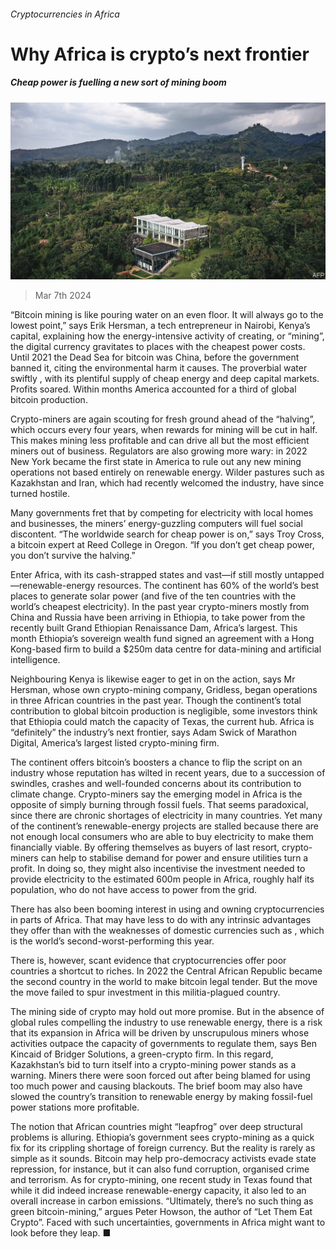 ###### Cryptocurrencies in Africa

# Why Africa is crypto’s next frontier 

##### Cheap power is fuelling a new sort of mining boom 

![image](images/20240309_MAP001.jpg) 

> Mar 7th 2024 

“Bitcoin mining is like pouring water on an even floor. It will always go to the lowest point,” says Erik Hersman, a tech entrepreneur in Nairobi, Kenya’s capital, explaining how the energy-intensive activity of creating, or “mining”, the digital currency gravitates to places with the cheapest power costs. Until 2021 the Dead Sea for bitcoin was China, before the government banned it, citing the environmental harm it causes. The proverbial water swiftly , with its plentiful supply of cheap energy and deep capital markets. Profits soared. Within months America accounted for a third of global bitcoin production. 

Crypto-miners are again scouting for fresh ground ahead of the “halving”, which occurs every four years, when rewards for mining will be cut in half. This makes mining less profitable and can drive all but the most efficient miners out of business. Regulators are also growing more wary: in 2022 New York became the first state in America to rule out any new mining operations not based entirely on renewable energy. Wilder pastures such as Kazakhstan and Iran, which had recently welcomed the industry, have since turned hostile. 

Many governments fret that by competing for electricity with local homes and businesses, the miners’ energy-guzzling computers will fuel social discontent. “The worldwide search for cheap power is on,” says Troy Cross, a bitcoin expert at Reed College in Oregon. “If you don’t get cheap power, you don’t survive the halving.”

Enter Africa, with its cash-strapped states and vast—if still mostly untapped—renewable-energy resources. The continent has 60% of the world’s best places to generate solar power (and five of the ten countries with the world’s cheapest electricity). In the past year crypto-miners mostly from China and Russia have been arriving in Ethiopia, to take power from the recently built Grand Ethiopian Renaissance Dam, Africa’s largest. This month Ethiopia’s sovereign wealth fund signed an agreement with a Hong Kong-based firm to build a $250m data centre for data-mining and artificial intelligence. 

Neighbouring Kenya is likewise eager to get in on the action, says Mr Hersman, whose own crypto-mining company, Gridless, began operations in three African countries in the past year. Though the continent’s total contribution to global bitcoin production is negligible, some investors think that Ethiopia could match the capacity of Texas, the current hub. Africa is “definitely” the industry’s next frontier, says Adam Swick of Marathon Digital, America’s largest listed crypto-mining firm. 

The continent offers bitcoin’s boosters a chance to flip the script on an industry whose reputation has wilted in recent years, due to a succession of swindles, crashes and well-founded concerns about its contribution to climate change. Crypto-miners say the emerging model in Africa is the opposite of simply burning through fossil fuels. That seems paradoxical, since there are chronic shortages of electricity in many countries. Yet many of the continent’s renewable-energy projects are stalled because there are not enough local consumers who are able to buy electricity to make them financially viable. By offering themselves as buyers of last resort, crypto-miners can help to stabilise demand for power and ensure utilities turn a profit. In doing so, they might also incentivise the investment needed to provide electricity to the estimated 600m people in Africa, roughly half its population, who do not have access to power from the grid.

There has also been booming interest in using and owning cryptocurrencies in parts of Africa. That may have less to do with any intrinsic advantages they offer than with the weaknesses of domestic currencies such as , which is the world’s second-worst-performing this year.

There is, however, scant evidence that cryptocurrencies offer poor countries a shortcut to riches. In 2022 the Central African Republic became the second country in the world to make bitcoin legal tender. But the move the move failed to spur investment in this militia-plagued country.

The mining side of crypto may hold out more promise. But in the absence of global rules compelling the industry to use renewable energy, there is a risk that its expansion in Africa will be driven by unscrupulous miners whose activities outpace the capacity of governments to regulate them, says Ben Kincaid of Bridger Solutions, a green-crypto firm. In this regard, Kazakhstan’s bid to turn itself into a crypto-mining power stands as a warning. Miners there were soon forced out after being blamed for using too much power and causing blackouts. The brief boom may also have slowed the country’s transition to renewable energy by making fossil-fuel power stations more profitable.

The notion that African countries might “leapfrog” over deep structural problems is alluring. Ethiopia’s government sees crypto-mining as a quick fix for its crippling shortage of foreign currency. But the reality is rarely as simple as it sounds. Bitcoin may help pro-democracy activists evade state repression, for instance, but it can also fund corruption, organised crime and terrorism. As for crypto-mining, one recent study in Texas found that while it did indeed increase renewable-energy capacity, it also led to an overall increase in carbon emissions. “Ultimately, there’s no such thing as green bitcoin-mining,” argues Peter Howson, the author of “Let Them Eat Crypto”. Faced with such uncertainties, governments in Africa might want to look before they leap. ■

